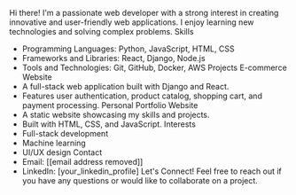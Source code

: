Hi there! I'm a passionate web developer with a strong interest in creating innovative and user-friendly web applications. I enjoy learning new technologies and solving complex problems.
Skills
 * Programming Languages: Python, JavaScript, HTML, CSS
 * Frameworks and Libraries: React, Django, Node.js
 * Tools and Technologies: Git, GitHub, Docker, AWS
Projects
E-commerce Website
 * A full-stack web application built with Django and React.
 * Features user authentication, product catalog, shopping cart, and payment processing.
Personal Portfolio Website
 * A static website showcasing my skills and projects.
 * Built with HTML, CSS, and JavaScript.
Interests
 * Full-stack development
 * Machine learning
 * UI/UX design
Contact
 * Email: [[email address removed]]
 * LinkedIn: [your_linkedin_profile]
Let's Connect!
Feel free to reach out if you have any questions or would like to collaborate on a project.
